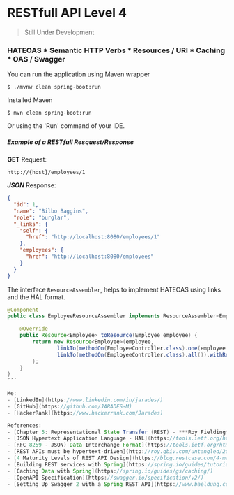 # RESTfull API Level 4

> Still Under Development

### HATEOAS * Semantic HTTP Verbs * Resources / URI * Caching * OAS / Swagger

You can run the application using Maven wrapper
```
$ ./mvnw clean spring-boot:run
```
Installed Maven
```
$ mvn clean spring-boot:run
```
Or using the 'Run' command of your IDE.

##### Example of a RESTfull Resquest/Response

**GET** Request:
```
http://{host}/employees/1
```
***JSON*** Response:
```JSON
{
  "id": 1,
  "name": "Bilbo Baggins",
  "role": "burglar",
  "_links": {
    "self": {
      "href": "http://localhost:8080/employees/1"
    },
    "employees": {
      "href": "http://localhost:8080/employees"
    }
  }
}
```

The interface `ResourceAssembler`, helps to implement HATEOAS using links and the HAL format.
```Java
@Component
public class EmployeeResourceAssembler implements ResourceAssembler<Employee, Resource<Employee>> {

    @Override
    public Resource<Employee> toResource(Employee employee) {
        return new Resource<Employee>(employee,
                linkTo(methodOn(EmployeeController.class).one(employee.getId())).withSelfRel(),
                linkTo(methodOn(EmployeeController.class).all()).withRel("employee")
        );
    }
}
´´´

Me:
- [LinkedIn](https://www.linkedin.com/in/jarades/)
- [GitHub](https://github.com/JARADES-M)
- [HackerRank](https://www.hackerrank.com/Jarades)

References:
- [Chapter 5: Representational State Transfer (REST) - ***Roy Fielding***](https://www.ics.uci.edu/~fielding/pubs/dissertation/rest_arch_style.htm)
- [JSON Hypertext Application Language - HAL](https://tools.ietf.org/html/draft-kelly-json-hal-08)
- [RFC 8259 - JSON) Data Interchange Format](https://tools.ietf.org/html/rfc8259)
- [REST APIs must be hypertext-driven](http://roy.gbiv.com/untangled/2008/rest-apis-must-be-hypertext-driven)
- [4 Maturity Levels of REST API Design](https://blog.restcase.com/4-maturity-levels-of-rest-api-design/)
- [Building REST services with Spring](https://spring.io/guides/tutorials/bookmarks/)
- [Caching Data with Spring](https://spring.io/guides/gs/caching/)
- [OpenAPI Specification](https://swagger.io/specification/v2/)
- [Setting Up Swagger 2 with a Spring REST API](https://www.baeldung.com/swagger-2-documentation-for-spring-rest-api)
